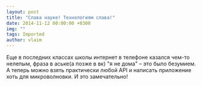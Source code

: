 ```yaml
---
layout: post
title: "Слава науке! Технологиям слава!"
date: 2014-11-12 00:00:00 +0300
img: ""
tags: Imported
author: vlaim
---
```


Еще в последних классах школы интернет в телефоне казался чем-то нелепым, фраза в аське(а позже в вк) "я не дома" – это было безумием. А теперь можно взять практически любой API и написать приложение  хоть для микроволновки. И это замечательно!